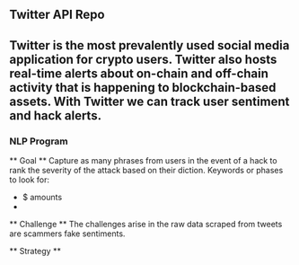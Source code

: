 ## Twitter API Repo

Twitter is the most prevalently used social media application for crypto users. Twitter also hosts real-time alerts about on-chain and off-chain activity that is happening to blockchain-based assets. With Twitter we can track user sentiment and hack alerts.
- 

### NLP Program
** Goal **
Capture as many phrases from users in the event of a hack to rank the severity of the attack based on their diction. Keywords or phases to look for:
- $ amounts
- 

** Challenge **
The challenges arise in the raw data scraped from tweets are scammers fake sentiments. 

** Strategy **

